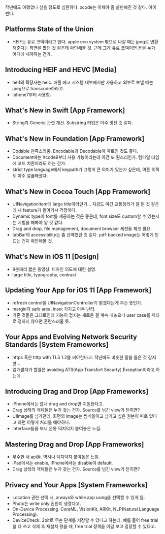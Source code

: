 작년에도 이랬었나 싶을 정도로 심란하다. xcode는 이제야 좀 쓸만해진 것 같다. 아이 씐나.

## Platforms State of the Union
- HEIF는 유료 코덱이라고 한다. apple eco system 밖으로 나갈 때는 jpeg로 변환해준다는 화면을 봤던 것 같은데 확인해볼 것. 근데 그게 유료 코덱이면 돈을 누가 어디에 내야하는 건가.

## Introducing HEIF and HEVC [Media]
- heif의 확장자는 heic. 애플 에코 시스템 내부에서만 사용하고 외부로 보낼 때는 jpeg으로 transcode하라고.
- iphone7부터 사용함.

## What's New in Swift [App Framework]
- String과 Generic 관련 개선. Substring 타입은 아주 멋진 것 같다.

## What's New in Foundation [App Framework]
- Codable 만족스러움. Encodable과 Decodable이 따로인 것도 좋다.
- Document에는 Xcode9부터 사용 가능이라는데 이건 또 뭔소리인가. 컴파일 타임에 코드 치환이라도 하는 건가.
- strict type language에서 keypath가 그렇게 큰 의미가 있는가 싶은데, 여튼 이쪽도 아주 깔끔해졌다.

## What's New in Cocoa Touch [App Framework]
- UINavigationItem에 large title이라던가... 지금도 여긴 교통정리가 덜 된 것 같은데 새 feature가 들어가서 걱정이다.
- Dynamic type이 font를 제공하는 것은 좋은데, font size도 custom할 수 있는지는 시험을 해봐야 알 것 같다.
- Drag and drop, file management, document browser 세션들 체크 필요.
- tabBar의 accessibility는 좀 신박했던 것 같다. pdf-backed image는 어떻게 만드는 건지 확인해볼 것.

## What's New in iOS 11 [Design]
- 8분짜리 짧은 동영상. 디자인 의도에 대한 설명.
- large title, typography, contrast

## Updating Your App for iOS 11 [App Framework]
- refresh control을 UINavigationController가 맡겠다는게 무슨 뜻인가.
- margin과 safe area, inset 가지고 아주 난리.
- 기존 것들은 그대로인데 기능이 겹치는 새로운 걸 계속 내놓으니 user case를 제대로 정하지 않으면 혼란스러울 듯.

## Your Apps and Evolving Network Security Standards [System Frameworks]
- https 혹은 http with TLS 1.2를 써야한다고. 작년에도 비슷한 말을 들은 것 같지만...
- 앱개발자가 할일은 avoiding ATS(App Transfort Securty) Exception이라고 하는데.

## Introducing Drag and Drop [App Frameworks]
- iPhone에서는 앱내 drag and drop만 지원한다고.
- Drag 상태의 객체들은 누가 갖는 건가. Source를 넘긴 view가 닫히면?
- UIImage를 넘기던데, 화면의 image는 썸네일이고 넘기고 싶은 원본이 따로 있다고 하면 어떻게 처리를 해야하나.
- interface들을 보니 온통 덕지덕지 붙여놓은 느낌.

## Mastering Drag and Drop [App Frameworks]
- 무수한 새 api들. 역시나 덕지덕지 붙여놓은 느낌.
- iPad에서는 enable, iPhone에서는 disable이 default.
- Drag 상태의 객체들은 누가 갖는 건가. Source를 넘긴 view가 닫히면?

## Privacy and Your Apps [System Frameworks]
- Location 권한 선택 시, always와 while app using을 선택할 수 있게 됨.
- Photo는 write only 권한이 생겼다고.
- On-Device Processing. CoreML, VisionKit, ARKit, NLP(Natural Language Processing).
- DeviceCheck. 2bit로 무슨 단계를 저장할 수 있다고 하는데. 예를 들어 free trial을 다 쓰고 삭제 후 재설치 했을 때, free trial 정책을 이걸 보고 결정할 수 있다고.

